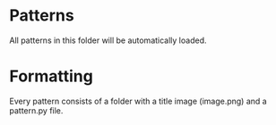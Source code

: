 # Patterns
All patterns in this folder will be automatically loaded.

# Formatting
Every pattern consists of a folder with a title image (image.png) and a pattern.py file.